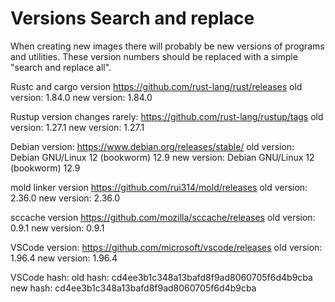 # Versions Search and replace

When creating new images there will probably be new versions of programs and utilities.
These version numbers should be replaced with a simple "search and replace all".

Rustc and cargo version
<https://github.com/rust-lang/rust/releases>
old version: 1.84.0
new version: 1.84.0

Rustup version changes rarely:
<https://github.com/rust-lang/rustup/tags>
old version: 1.27.1
new version: 1.27.1

Debian version:
<https://www.debian.org/releases/stable/>
old version: Debian GNU/Linux 12 (bookworm) 12.9
new version: Debian GNU/Linux 12 (bookworm) 12.9

mold linker version
<https://github.com/rui314/mold/releases>
old version: 2.36.0
new version: 2.36.0

sccache version
<https://github.com/mozilla/sccache/releases>
old version: 0.9.1
new version: 0.9.1

VSCode version:
<https://github.com/microsoft/vscode/releases>
old version: 1.96.4
new version: 1.96.4

VSCode hash:
old hash: cd4ee3b1c348a13bafd8f9ad8060705f6d4b9cba
new hash: cd4ee3b1c348a13bafd8f9ad8060705f6d4b9cba
